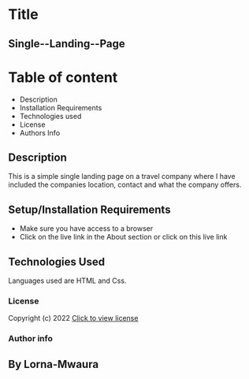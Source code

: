 # Title
## Single--Landing--Page

# Table of content
* Description
* Installation Requirements
* Technologies used
* License
* Authors Info


## Description
This is a simple single landing page on a travel company where I have included the companies location, contact and what the company offers.

## Setup/Installation Requirements
* Make sure you have access to a browser
* Click on the live link in the About section
or click on this live link  

## Technologies Used
Languages used are HTML and Css.

### License
Copyright (c) 2022 [Click to view license](LICENSE)

### Author info 
## By Lorna-Mwaura


